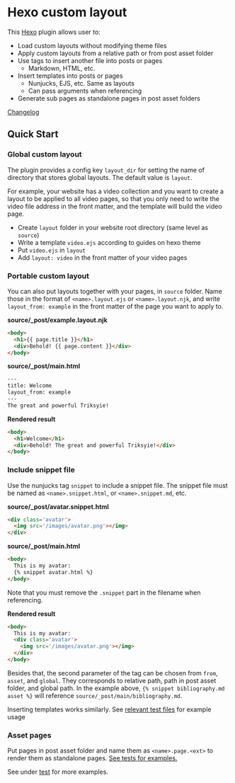 # Hexo custom layout

This [Hexo](https://github.com/hexojs/hexo) plugin allows user to:

- Load custom layouts without modifying theme files
- Apply custom layouts from a relative path or from post asset folder
- Use tags to insert another file into posts or pages
  - Markdown, HTML, etc.
- Insert templates into posts or pages
  - Nunjucks, EJS, etc. Same as layouts
  - Can pass arguments when referencing
- Generate sub pages as standalone pages in post asset folders

[Changelog](./CHANGELOG.md)

## Quick Start

### Global custom layout

The plugin provides a config key `layout_dir` for setting the name of directory that stores global layouts.
The default value is `layout`.

For example, your website has a video collection and you want to create a layout to be applied to all video pages, so that you only need to write the video file address in the front matter, and the template will build the video page.

- Create `layout` folder in your website root directory (same level as `source`)
- Write a template `video.ejs` according to guides on hexo theme
- Put `video.ejs` in `layout`
- Add `layout: video` in the front matter of your video pages

### Portable custom layout

You can also put layouts together with your pages, in `source` folder. Name those in the format of `<name>.layout.ejs` or `<name>.layout.njk`, and write `layout_from: example` in the front matter of the page you want to apply to.

**source/_post/example.layout.njk**
```html
<body>
  <h1>{{ page.title }}</h1>
  <div>Behold! {{ page.content }}</div>
</body>
```

**source/_post/main.html**
```html
---
title: Welcome
layout_from: example
---
The great and powerful Triksyie!
```

**Rendered result**
```html
<body>
  <h1>Welcome</h1>
  <div>Behold! The great and powerful Triksyie!</div>
</body>
```

### Include snippet file

Use the nunjucks tag `snippet` to include a snippet file. The snippet file must be named as `<name>.snippet.html`, or `<name>.snippet.md`, etc.

**source/_post/avatar.snippet.html**
```html
<div class='avatar'>
  <img src='/images/avatar.png'></img>
</div>
```

**source/_post/main.html**
```html
<body>
  This is my avatar:
  {% snippet avatar.html %}
</body>
```

Note that you must remove the `.snippet` part in the filename when referencing.

**Rendered result**
```html
<body>
  This is my avatar:
  <div class='avatar'>
    <img src='/images/avatar.png'></img>
  </div>
</body>
```

Besides that, the second parameter of the tag can be chosen from `from`, `asset`, and `global`.
They corresponds to relative path, path in post asset folder, and global path.
In the example above, `{% snippet bibliography.md asset %}` will reference `source/_post/main/bibliography.md`.

Inserting templates works similarly. See [relevant test files](./test/fixture/site/source/_posts/layout_tag/) for example usage

### Asset pages

Put pages in post asset folder and name them as `<name>.page.<ext>` to render them as standalone pages.
[See tests for examples.](./test/fixture/site/source/_posts/asset_pages/)

See under [test](./test/README.md) for more examples.

